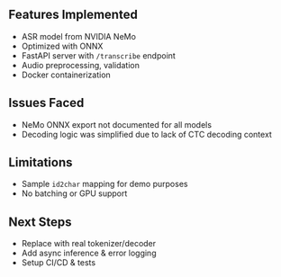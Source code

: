 ## Features Implemented
- ASR model from NVIDIA NeMo
- Optimized with ONNX
- FastAPI server with `/transcribe` endpoint
- Audio preprocessing, validation
- Docker containerization

## Issues Faced
- NeMo ONNX export not documented for all models
- Decoding logic was simplified due to lack of CTC decoding context

## Limitations
- Sample `id2char` mapping for demo purposes
- No batching or GPU support

## Next Steps
- Replace with real tokenizer/decoder
- Add async inference & error logging
- Setup CI/CD & tests

